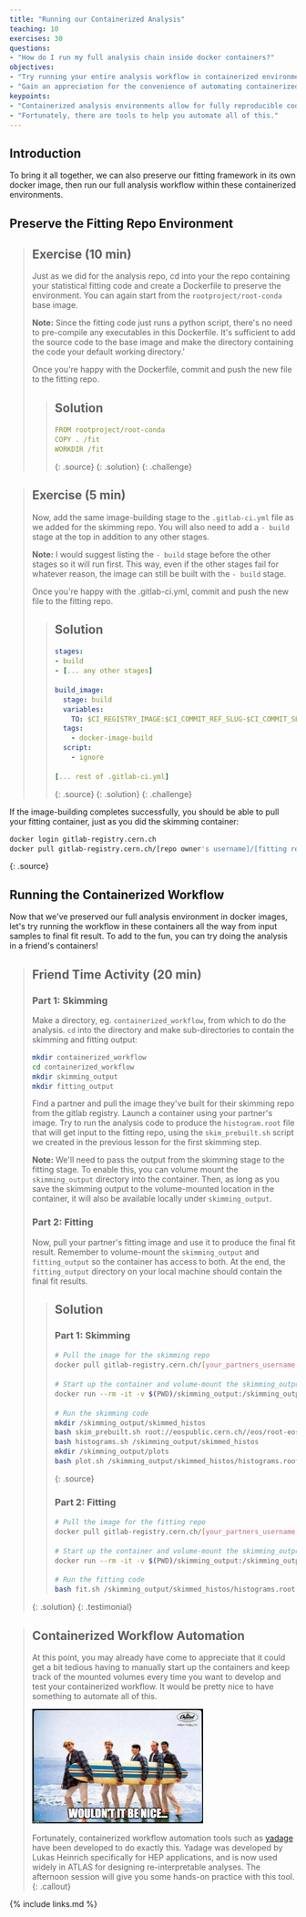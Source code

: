 ```yaml
---
title: "Running our Containerized Analysis"
teaching: 10
exercises: 30
questions:
- "How do I run my full analysis chain inside docker containers?"
objectives:
- "Try running your entire analysis workflow in containerized environments."
- "Gain an appreciation for the convenience of automating containerized workflows."
keypoints:
- "Containerized analysis environments allow for fully reproducible code testing and development, with the convenience of working on your local machine."
- "Fortunately, there are tools to help you automate all of this."
---
```


## Introduction

To bring it all together, we can also preserve our fitting framework in its own docker image, then run our full analysis workflow within these containerized environments. 

## Preserve the Fitting Repo Environment

> ## Exercise (10 min)
> Just as we did for the analysis repo, cd into your the repo containing your statistical fitting code and create a Dockerfile to preserve the environment. You can again start from the `rootproject/root-conda` base image. 
> 
> **Note:** Since the fitting code just runs a python script, there's no need to pre-compile any executables in this Dockerfile. It's sufficient to add the source code to the base image and make the directory containing the code your default working directory.'
>
> Once you're happy with the Dockerfile, commit and push the new file to the fitting repo.
> > ## Solution
> > ~~~yaml
> > FROM rootproject/root-conda
> > COPY . /fit
> > WORKDIR /fit
> > ~~~
> > {: .source}
> {: .solution}
{: .challenge}

> ## Exercise (5 min)
> Now, add the same image-building stage to the `.gitlab-ci.yml` file as we added for the skimming repo. You will also need to add a `- build` stage at the top in addition to any other stages.
> 
> **Note:** I would suggest listing the `- build` stage before the other stages so it will run first. This way, even if the other stages fail for whatever reason, the image can still be built with the `- build` stage. 
>
> Once you're happy with the .gitlab-ci.yml, commit and push the new file to the fitting repo.
> > ## Solution
> > ~~~yaml
> > stages:
> > - build
> > - [... any other stages]
> >
> > build_image:
> >   stage: build
> >   variables:
> >     TO: $CI_REGISTRY_IMAGE:$CI_COMMIT_REF_SLUG-$CI_COMMIT_SHORT_SHA
> >   tags:
> >     - docker-image-build
> >   script:
> >     - ignore
> >
> > [... rest of .gitlab-ci.yml]
> > ~~~
> > {: .source}
> {: .solution}
{: .challenge}

If the image-building completes successfully, you should be able to pull your fitting container, just as you did the skimming container:

~~~bash
docker login gitlab-registry.cern.ch
docker pull gitlab-registry.cern.ch/[repo owner's username]/[fitting repo name]:[branch name]-[shortened commit sha]
~~~
{: .source}

## Running the Containerized Workflow

Now that we've preserved our full analysis environment in docker images, let's try running the workflow in these containers all the way from input samples to final fit result. To add to the fun, you can try doing the analysis in a friend's containers!

> ## Friend Time Activity (20 min)
>
> ### Part 1: Skimming
> Make a directory, eg. `containerized_workflow`, from which to do the analysis. `cd` into the directory and make sub-directories to contain the skimming and fitting output:
>
> ~~~bash
> mkdir containerized_workflow
> cd containerized_workflow
> mkdir skimming_output
> mkdir fitting_output
> ~~~
>
> Find a partner and pull the image they've built for their skimming repo from the gitlab registry. Launch a container using your partner's image. Try to run the analysis code to produce the `histogram.root` file that will get input to the fitting repo, using the `skim_prebuilt.sh` script we created in the previous lesson for the first skimming step.
>
> **Note:** We'll need to pass the output from the skimming stage to the fitting stage. To enable this, you can volume mount the `skimming_output` directory into the container. Then, as long as you save the skimming output to the volume-mounted location in the container, it will also be available locally under `skimming_output`.
>
> ### Part 2: Fitting
> Now, pull your partner's fitting image and use it to produce the final fit result. Remember to volume-mount the `skimming_output` and `fitting_output` so the container has access to both. At the end, the `fitting_output` directory on your local machine should contain the final fit results. 
>
> > ## Solution
> > ### Part 1:  Skimming
> > ~~~bash
> > # Pull the image for the skimming repo
> > docker pull gitlab-registry.cern.ch/[your_partners_username]/[skimming repo name]:[branch name]-[shortened commit SHA]
> > 
> > # Start up the container and volume-mount the skimming_output directory into it
> > docker run --rm -it -v $(PWD)/skimming_output:/skimming_output gitlab-registry.cern.ch/[your_partners_username]/[skimming repo name]:[branch name]-[shortened commit SHA] /bin/bash
> > 
> > # Run the skimming code
> > mkdir /skimming_output/skimmed_histos
> > bash skim_prebuilt.sh root://eospublic.cern.ch//eos/root-eos/HiggsTauTauReduced/ /skimming_output/skimmed_histos
> > bash histograms.sh /skimming_output/skimmed_histos
> > mkdir /skimming_output/plots
> > bash plot.sh /skimming_output/skimmed_histos/histograms.root /skimming_output/plots
> > ~~~
> > {: .source}
> > 
> > ### Part 2: Fitting
> > ~~~bash
> > # Pull the image for the fitting repo
> > docker pull gitlab-registry.cern.ch/[your_partners_username]/[fitting repo name]:[branch name]-[shortened commit SHA]
> > 
> > # Start up the container and volume-mount the skimming_output and fitting_output directories into it
> > docker run --rm -it -v $(PWD)/skimming_output:/skimming_output -v $(PWD)/fitting_output:/fitting_output gitlab-registry.cern.ch/[your_partners_username]/[fitting repo name]:[branch name]-[shortened commit SHA] /bin/bash
> > 
> > # Run the fitting code
> > bash fit.sh /skimming_output/skimmed_histos/histograms.root /fitting_output
> > ~~~
> {: .solution}
{: .testimonial}

> ## Containerized Workflow Automation
> At this point, you may already have come to appreciate that it could get a bit tedious having to manually start up the containers and keep track of the mounted volumes every time you want to develop and test your containerized workflow. It would be pretty nice to have something to automate all of this.
>  
> <img src="../fig/BeachBoys.png" alt="BeachBoys" style="width:300px"> 
>
> Fortunately, containerized workflow automation tools such as [yadage](https://yadage.github.io/tutorial/) have been developed to do exactly this. Yadage was developed by Lukas Heinrich specifically for HEP applications, and is now used widely in ATLAS for designing re-interpretable analyses. The afternoon session will give you some hands-on practice with this tool. 
{: .callout} 

{% include links.md %}
